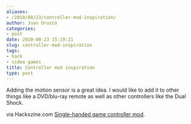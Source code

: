 ```yaml
---
aliases:
- /2010/08/23/controller-mod-inspiration/
author: Juan Orozco
categories:
- post
date: 2010-08-23 15:19:21
slug: controller-mod-inspiration
tags:
- hack
- video games
title: Controller mod inspiration
type: post
---
```


Adding the motion sensor is a great idea. I would like to add it to other things like a DVD/blu-ray remote as well as other controllers like the Dual Shock.

via Hackszine.com [Single-handed game controller mod][1].

<!--YouTube Error: bad URL entered-->

[1]: http://blog.makezine.com/archive/2010/08/single-handed_game_controller_mod.html
